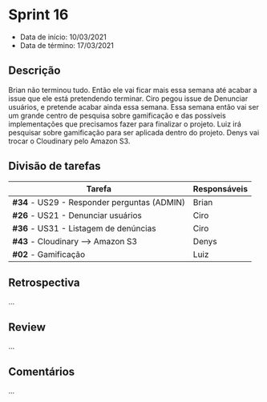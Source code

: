 # Sprint 16

- Data de início: 10/03/2021
- Data de término: 17/03/2021

## Descrição

Brian não terminou tudo. Então ele vai ficar mais essa semana até acabar a issue que ele está pretendendo terminar.
Ciro pegou issue de Denunciar usuários, e pretende acabar ainda essa semana.
Essa semana então vai ser um grande centro de pesquisa sobre gamificação e das possíveis implementações que precisamos fazer para finalizar o projeto.
Luiz irá pesquisar sobre gamificação para ser aplicada dentro do projeto.
Denys vai trocar o Cloudinary pelo Amazon S3.

## Divisão de tarefas

|Tarefa|Responsáveis|
|------|------------|
|**#34** - US29 - Responder perguntas (ADMIN)|Brian|
|**#26** - US21 - Denunciar usuários|Ciro|
|**#36** - US31 - Listagem de denúncias|Ciro|
|**#43** - Cloudinary --> Amazon S3|Denys|
|**#02** - Gamificação|Luiz|

## Retrospectiva

...

## Review

...

## Comentários

...
